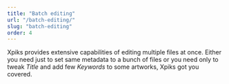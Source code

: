 ```yaml
---
title: "Batch editing"
url: "/batch-editing/"
slug: "batch-editing"
order: 4
---
```


Xpiks provides extensive capabilities of editing multiple files at once. Either you need just to set same metadata to a bunch of files or you need only to tweak _Title_ and add few _Keywords_ to some artworks, Xpiks got you covered.